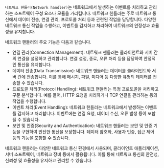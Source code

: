 `네트워크 핸들러(Network handler)`는 네트워크에서 발생하는 이벤트를 처리하고 관리하는 소프트웨어 구성 요소나 모듈을 가리킵니다. 네트워크 핸들러는 주로 네트워크 통신에서 데이터 전송, 연결 관리, 프로토콜 처리 등과 관련된 작업을 담당합니다. 다양한 네트워크 통신 작업을 수행하고, 이벤트를 감지하고 처리하여 네트워크의 안정성과 효율성을 유지합니다.

네트워크 핸들러의 주요 기능은 다음과 같습니다.

* 연결 관리(Connection Management): 네트워크 핸들러는 클라이언트와 서버 간의 연결을 설정하고 관리합니다. 연결 설정, 종료, 오류 처리 등을 담당하여 안정적인 통신을 유지합니다.
* 데이터 전송(Data Transmission): 네트워크 핸들러는 데이터를 클라이언트와 서버 간에 전송합니다. 이를 통해 메시지, 파일, 미디어 등 다양한 유형의 데이터를 전송할 수 있습니다.
* 프로토콜 처리(Protocol Handling): 네트워크 핸들러는 특정 프로토콜을 처리하고 구문 분석합니다. 예를 들어, HTTP 요청을 처리하거나 TCP 연결을 관리하는 등의 작업을 수행합니다.
* 이벤트 처리(Event Handling): 네트워크 핸들러는 네트워크에서 발생하는 이벤트를 감지하고 처리합니다. 이벤트에는 연결 요청, 데이터 수신, 오류 발생 등이 포함될 수 있습니다.
* 보안 및 인증(Security and Authentication): 네트워크 핸들러는 보안 및 인증 기능을 구현하여 안전한 통신을 보장합니다. 데이터 암호화, 사용자 인증, 접근 제어 등의 기능을 포함할 수 있습니다.

네트워크 핸들러는 다양한 네트워크 통신 환경에서 사용되며, 클라이언트 애플리케이션, 서버 소프트웨어, 네트워크 장비 등에서 활용됩니다. 이를 통해 네트워크 통신의 안전성, 신뢰성 및 효율성을 유지하고 관리할 수 있습니다.